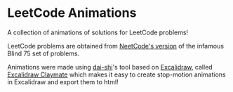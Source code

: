 # LeetCode Animations 

A collection of animations of solutions for LeetCode problems!

LeetCode problems are obtained from [NeetCode's version](https://neetcode.io/practice) of the infamous Blind 75 set of problems.

Animations were made using [dai-shi](https://github.com/dai-shi)'s tool based on [Excalidraw](https://excalidraw.com/), called [Excalidraw Claymate](https://github.com/dai-shi/excalidraw-claymate) which makes it easy to create stop-motion animations in Excalidraw and export them to html!

